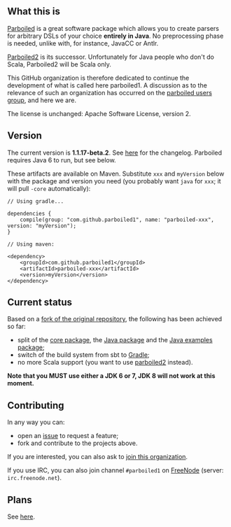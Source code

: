 ## What this is

[Parboiled](https://github.com/sirthias/parboiled) is a great software package which allows you to
create parsers for arbitrary DSLs of your choice **entirely in Java**. No preprocessing phase is
needed, unlike with, for instance, JavaCC or Antlr.

[Parboiled2](https://github.com/sirthias/parboiled2) is its successor. Unfortunately for Java people
who don't do Scala, Parboiled2 will be Scala only.

This GitHub organization is therefore dedicated to continue the development of
what is called here parboiled1. A discussion as to the relevance of such an
organization has occurred on the [parboiled users
group](http://users.parboiled.org/Parboiled-quot-1-quot-status-as-of-today-Possibility-of-a-fork-td4024289.html),
and here we are.

The license is unchanged: Apache Software License, version 2.

## Version

The current version is **1.1.17-beta.2**. See
[here](https://github.com/parboiled1/project-info/wiki/ChangeLog) for the changelog. Parboiled
requires Java 6 to run, but see below.

These artifacts are available on Maven. Substitute `xxx` and `myVersion` below with the package and
version you need (you probably want `java` for `xxx`; it will pull `-core` automatically):

```
// Using gradle...

dependencies {
    compile(group: "com.github.parboiled1", name: "parboiled-xxx", version: "myVersion");
}

// Using maven:

<dependency>
    <groupId>com.github.parboiled1</groupId>
    <artifactId>parboiled-xxx</artifactId>
    <version>myVersion</version>
</dependency>
```

## Current status

Based on a [fork of the original repository](https://github.com/parboiled1/parboiled), the following
has been achieved so far:

* split of the [core package](https://github.com/parboiled1/parboiled-core), the [Java
  package](https://github.com/parboiled1/parboiled-java) and the [Java examples
  package](https://github.com/parboiled1/parboiled-examples);
* switch of the build system from sbt to [Gradle](http://gradle.org);
* no more Scala support (you want to use
  [parboiled2](https://github.com/sirthias/parboiled2) instead).

**Note that you MUST use either a JDK 6 or 7, JDK 8 will not work at this moment.**

## Contributing

In any way you can:

* open an [issue](https://github.com/parboiled1/project-info/issues) to request a feature;
* fork and contribute to the projects above.

If you are interested, you can also ask to [join this organization](https://github.com/parboiled1).

If you use IRC, you can also join channel `#parboiled1` on [FreeNode](http://freenode.net) (server:
`irc.freenode.net`).

## Plans

See [here](https://github.com/parboiled1/project-info/wiki/Future-plans).

